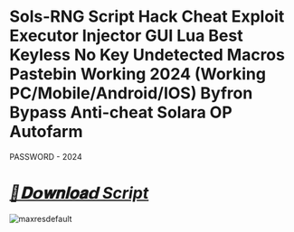 # Sols-RNG Script Hack Cheat Exploit Executor Injector GUI Lua Best Keyless No Key Undetected Macros Pastebin Working 2024 (Working PC/Mobile/Android/IOS) Byfron Bypass Anti-cheat Solara OP Autofarm


PASSWORD - 2024

# ***[📁𝐃𝗼𝐰𝐧𝐥𝐨𝐚𝗱 Script](https://bit.ly/4126ogy)***

![maxresdefault](https://github.com/user-attachments/assets/2afa11db-2787-4d40-9dea-3b0852d93d79)
